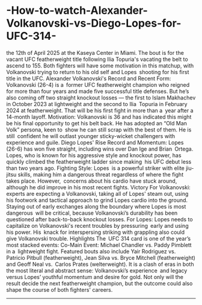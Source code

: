 # -How-to-watch-Alexander-Volkanovski-vs-Diego-Lopes-for-UFC-314-

the 12th of April 2025 at the Kaseya Center in Miami. The bout is for the vacant UFC featherweight title following Ilia Topuria's vacating the belt to ascend to 155. Both fighters will have some motivation in this matchup, with Volkanovski trying to return to his old self and Lopes shooting for his first title in the UFC.
Alexander Volkanovski's
Record and Recent Form: Volkanovski (26-4) is a former UFC featherweight champion who reigned for more than four years and made five successful title defenses. But he’s also coming off two straight knockout losses — the first to Islam Makhachev in October 2023 at lightweight and the second to Ilia Topuria in February 2024 at featherweight. That will be his first fight in more than a year after a 14-month layoff.
Motivation: Volkanovski is 36 and has indicated this might be his final opportunity to get his belt back. He has adopted an “Old Man Volk” persona, keen to show he can still scrap with the best of them. He is still confident he will outlast younger sticky-wicket challengers with experience and guile.
Diego Lopes' Rise
Record and Momentum: Lopes (26-6) has won five straight, including wins over Dan Ige and Brian Ortega. Lopes, who is known for his aggressive style and knockout power, has quickly climbed the featherweight ladder since making his UFC debut less than two years ago.
Fighting Style: Lopes is a powerful striker with elite jiu-jitsu skills, making him a dangerous threat regardless of where the fight takes place. However, concerns about his cardio have stuck around, although he did improve in his most recent fights.
Victory
For Volkanovski: experts are expecting a Volkanovski, taking all of Lopes' steam out, using his footwork and tactical approach to grind Lopes cardio into the ground. Staying out of early exchanges along the boundary where Lopes is most dangerous will be critical, because Volkanovski’s durability has been questioned after back-to-back knockout losses.
For Lopes: Lopes needs to capitalize on Volkanovski's recent troubles by pressuring early and using his power. His knack for interspersing striking with grappling also could give Volkanovski trouble.
Highlights
The UFC 314 card is one of the year’s most stacked events:
Co-Main Event: Michael Chandler vs. Paddy Pimblett in a lightweight fight.
Featured bouts also include Yair Rodriguez vs. Patricio Pitbull (featherweight), Jean Silva vs. Bryce Mitchell (featherweight) and Geoff Neal vs. Carlos Prates (welterweight).
It is a clash of eras in both the most literal and abstract sense: Volkanovski’s experience and legacy versus Lopes’ youthful momentum and desire for gold. Not only will the result decide the next featherweight champion, but the outcome could also shape the course of both fighters' careers.
****
